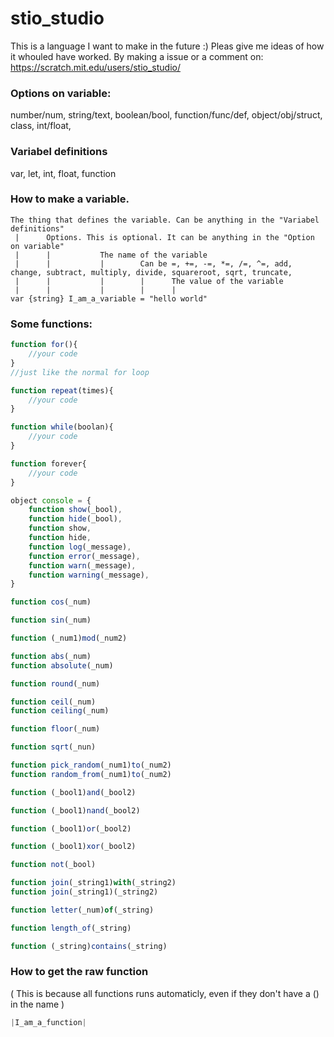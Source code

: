 # stio_studio

This is a language I want to make in the future :)
Pleas give me ideas of how it whouled have worked. By making a issue or a comment on: https://scratch.mit.edu/users/stio_studio/




### Options on variable:
number/num, string/text, boolean/bool, function/func/def, object/obj/struct, class, int/float, 

### Variabel definitions
var, let, int, float, function

### How to make a variable.

```
The thing that defines the variable. Can be anything in the "Variabel definitions"  
 |      Options. This is optional. It can be anything in the "Option on variable"  
 |      |           The name of the variable  
 |      |           |        Can be =, +=, -=, *=, /=, ^=, add, change, subtract, multiply, divide, squareroot, sqrt, truncate,  
 |      |           |        |      The value of the variable  
 |      |           |        |      |  
var {string} I_am_a_variable = "hello world"
```

### Some functions:
```js
function for(){
    //your code
}
//just like the normal for loop

function repeat(times){
    //your code
}

function while(boolan){
    //your code
}

function forever{
    //your code
}

object console = {
    function show(_bool),
    function hide(_bool),
    function show,
    function hide,
    function log(_message),
    function error(_message),
    function warn(_message),
    function warning(_message),
}

function cos(_num)

function sin(_num)

function (_num1)mod(_num2)

function abs(_num)
function absolute(_num)

function round(_num)

function ceil(_num)
function ceiling(_num)

function floor(_num)

function sqrt(_nun)

function pick_random(_num1)to(_num2)
function random_from(_num1)to(_num2)

function (_bool1)and(_bool2)

function (_bool1)nand(_bool2)

function (_bool1)or(_bool2)

function (_bool1)xor(_bool2)

function not(_bool)

function join(_string1)with(_string2)
function join(_string1)(_string2)

function letter(_num)of(_string)

function length_of(_string)

function (_string)contains(_string)

```
### How to get the raw function
( This is because all functions runs automaticly, even if they don't have a () in the name )
```js
|I_am_a_function|
```
